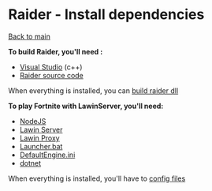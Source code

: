 # Raider - Install dependencies

[Back to main](../README.md)

**To build Raider, you'll need :** 
- [Visual Studio](https://visualstudio.microsoft.com/fr/downloads/) (c++)
- [Raider source code](https://github.com/kem0x/raider3.5/archive/refs/heads/stable.zip)

When everything is installed, you can [build raider dll](build.md)

**To play Fortnite with LawinServer, you'll need:**

- [NodeJS](https://nodejs.org/dist/v16.16.0/node-v16.16.0-x64.msi)
- [Lawin Server](https://github.com/Lawin0129/LawinServer/archive/refs/heads/main.zip)
- [Lawin Proxy](https://cdn.discordapp.com/attachments/761635665175117876/964335513580490872/LawinServer.exe)
- [Launcher.bat](https://drive.google.com/file/d/1hdqBupLjqFAvRBM5-bdaCGpShaFZpHgv/view?usp=sharing)
- [DefaultEngine.ini](https://cdn.discordapp.com/attachments/950459579391692890/959220142510845952/DefaultEngine.ini)
- [dotnet](https://dotnet.microsoft.com/en-us/download/dotnet/thank-you/runtime-3.1.26-windows-x64-installer)

When everything is installed, you'll have to [config files](config.md) 